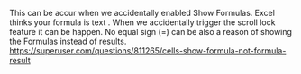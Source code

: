 This can be accur when we accidentally enabled Show Formulas.
Excel thinks your formula is text .
When we accidentally trigger the scroll lock feature it can be happen.
No equal sign (=) can be also a reason of showing the Formulas instead of results.
https://superuser.com/questions/811265/cells-show-formula-not-formula-result

